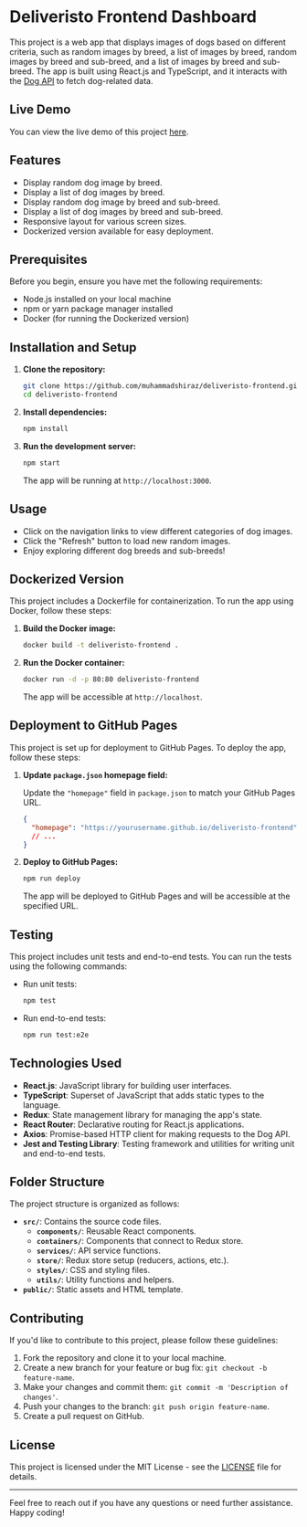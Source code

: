 # Deliveristo Frontend Dashboard

This project is a web app that displays images of dogs based on different criteria, such as random images by breed, a list of images by breed, random images by breed and sub-breed, and a list of images by breed and sub-breed. The app is built using React.js and TypeScript, and it interacts with the [Dog API](https://dog.ceo/dog-api) to fetch dog-related data.

## Live Demo

You can view the live demo of this project [here](https://muhammadshiraz.github.io/deliveristo-frontend).

## Features

- Display random dog image by breed.
- Display a list of dog images by breed.
- Display random dog image by breed and sub-breed.
- Display a list of dog images by breed and sub-breed.
- Responsive layout for various screen sizes.
- Dockerized version available for easy deployment.

## Prerequisites

Before you begin, ensure you have met the following requirements:

- Node.js installed on your local machine
- npm or yarn package manager installed
- Docker (for running the Dockerized version)

## Installation and Setup

1. **Clone the repository:**

   ```bash
   git clone https://github.com/muhammadshiraz/deliveristo-frontend.git
   cd deliveristo-frontend
   ```

2. **Install dependencies:**

   ```bash
   npm install
   ```

3. **Run the development server:**

   ```bash
   npm start
   ```

   The app will be running at `http://localhost:3000`.

## Usage

- Click on the navigation links to view different categories of dog images.
- Click the "Refresh" button to load new random images.
- Enjoy exploring different dog breeds and sub-breeds!

## Dockerized Version

This project includes a Dockerfile for containerization. To run the app using Docker, follow these steps:

1. **Build the Docker image:**

   ```bash
   docker build -t deliveristo-frontend .
   ```

2. **Run the Docker container:**

   ```bash
   docker run -d -p 80:80 deliveristo-frontend
   ```

   The app will be accessible at `http://localhost`.

## Deployment to GitHub Pages

This project is set up for deployment to GitHub Pages. To deploy the app, follow these steps:

1. **Update `package.json` homepage field:**

   Update the `"homepage"` field in `package.json` to match your GitHub Pages URL.

   ```json
   {
     "homepage": "https://yourusername.github.io/deliveristo-frontend",
     // ...
   }
   ```

2. **Deploy to GitHub Pages:**

   ```bash
   npm run deploy
   ```

   The app will be deployed to GitHub Pages and will be accessible at the specified URL.

## Testing

This project includes unit tests and end-to-end tests. You can run the tests using the following commands:

- Run unit tests:

  ```bash
  npm test
  ```

- Run end-to-end tests:

  ```bash
  npm run test:e2e
  ```

## Technologies Used

- **React.js**: JavaScript library for building user interfaces.
- **TypeScript**: Superset of JavaScript that adds static types to the language.
- **Redux**: State management library for managing the app's state.
- **React Router**: Declarative routing for React.js applications.
- **Axios**: Promise-based HTTP client for making requests to the Dog API.
- **Jest and Testing Library**: Testing framework and utilities for writing unit and end-to-end tests.

## Folder Structure

The project structure is organized as follows:

- **`src/`**: Contains the source code files.
  - **`components/`**: Reusable React components.
  - **`containers/`**: Components that connect to Redux store.
  - **`services/`**: API service functions.
  - **`store/`**: Redux store setup (reducers, actions, etc.).
  - **`styles/`**: CSS and styling files.
  - **`utils/`**: Utility functions and helpers.
- **`public/`**: Static assets and HTML template.

## Contributing

If you'd like to contribute to this project, please follow these guidelines:

1. Fork the repository and clone it to your local machine.
2. Create a new branch for your feature or bug fix: `git checkout -b feature-name`.
3. Make your changes and commit them: `git commit -m 'Description of changes'`.
4. Push your changes to the branch: `git push origin feature-name`.
5. Create a pull request on GitHub.

## License

This project is licensed under the MIT License - see the [LICENSE](LICENSE) file for details.

---

Feel free to reach out if you have any questions or need further assistance. Happy coding!